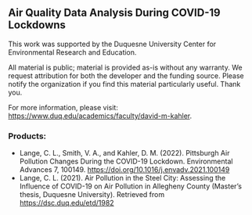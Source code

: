 ## Air Quality Data Analysis During COVID-19 Lockdowns

This work was supported by the Duquesne University Center for Environmental Research and Education.

All material is public; material is provided as-is without any warranty. We request attribution for both the developer and the funding source. Please notify the organization if you find this material particularly useful. Thank you.

For more information, please visit: https://www.duq.edu/academics/faculty/david-m-kahler.

### Products:
- Lange, C. L., Smith, V. A., and Kahler, D. M. (2022). Pittsburgh Air Pollution Changes During the COVID-19 Lockdown. Environmental Advances 7, 100149. https://doi.org/10.1016/j.envadv.2021.100149  
- Lange, C. L. (2021). Air Pollution in the Steel City: Assessing the Influence of COVID-19 on Air Pollution in Allegheny County (Master’s thesis, Duquesne University). Retrieved from https://dsc.duq.edu/etd/1982  

